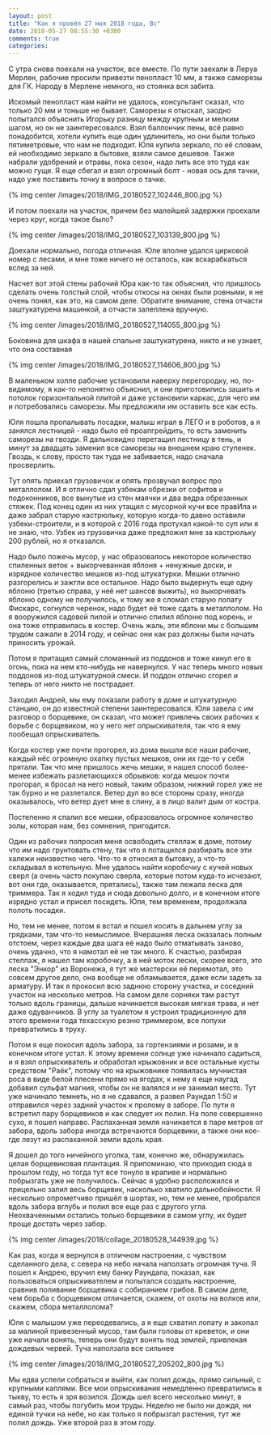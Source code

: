 ```yaml
---
layout: post
title: "Как я провёл 27 мая 2018 года, Вс"
date: 2018-05-27 08:55:30 +0300
comments: true
categories: 
---
```

С утра снова поехали на участок, все вместе. По пути заехали в Леруа Мерлен, рабочие просили привезти пенопласт 10 мм, а также саморезы для ГК. Народу в Мерлене немного, но стоянка вся забита.

Искомый пенопласт нам найти не удалось, консультант сказал, что только 20 мм и тоньше не бывает. Саморезы я отыскал, заодно попытался объяснить Игорьку разницу между крупным и мелким шагом, но он не заинтересовался. Взял баллончик пены, всё равно понадобится, хотели купить еще один удлинитель, но они были только пятиметровые, что нам не подходит. Юля купила зеркало, по её словам, ей необходимо зеркало в бытовке, взяли самое дешевое. Также набрали удобрений и отравы, пока сезон, надо лить все это туда как можно гуще. Я еще сбегал и взял огромный болт - новая ось для тачки, надо уже поставить точку в вопросе о тачке.

{% img center /images/2018/IMG_20180527_102446_800.jpg %}

И потом поехали на участок, причем без малейшей задержки проехали через круг, когда такое было? 

{% img center /images/2018/IMG_20180527_103139_800.jpg %}

Доехали нормально, погода отличная. Юле вполне удался цирковой номер с лесами, и мне тоже ничего не осталось, как вскарабкаться вслед за ней.

Насчет вот этой стены рабочий Юра как-то так объяснил, что пришлось сделать очень толстый слой, чтобы откосы на окнах были ровными, я не очень понял, как это, на самом деле. Обратите внимание, стена отчасти заштукатурена машинкой, а отчасти залеплена вручную.

{% img center /images/2018/IMG_20180527_114055_800.jpg %}

Боковина для шкафа в нашей спальне заштукатурена, никто и не узнает, что она составная

{% img center /images/2018/IMG_20180527_114606_800.jpg %}

В маленьком холле рабочие установили наверху перегородку, но, по-видимому, я как-то непонятно объяснил, и они приготовились зашить и потолок горизонтальной плитой и даже установили каркас, для чего им и потребовались саморезы. Мы предложили им оставить все как есть.

Юля пошла пропалывать посадки, малыш играл в ЛЕГО и в роботов, а я занялся лестницей - надо было её проапгрейдить, то есть заменить саморезы на гвозди. Я дальновидно перетащил лестницу в тень, и минут за двадцать заменил все саморезы на внешнем краю ступенек. Гвоздь, к слову, просто так туда не забивается, надо сначала просверлить. 

Тут опять приехал грузовичок и опять прозвучал вопрос про металлолом. И я отлично сдал узбекам обрезки от софитов и подоконников, все вынутые из стен маячки и два ведра обрезанных стяжек. Под конец один из них утащил с мусорной кучи все правИла и даже забрал старую кастрюльку, которую когда-то давно оставили узбеки-строители, и в которой с 2016 года протухал какой-то суп или я не знаю, что. Узбек из грузовичка даже предложил мне за кастрюльку 200 рублей, но я отказался.
 
Надо было пожечь мусор, у нас образовалось некоторое количество спиленных веток + выкорчеванная яблоня + ненужные доски, и изрядное количество мешков из-под штукатурки. Мешки отлично разгорелись и зажгли все остальное. Надо было выдернуть еще одну яблоню (третью справа, у неё нет шансов выжить), но выкорчевать яблоню одному не получилось, к тому же я сломал старую лопату Фискарс, согнулся черенок, надо будет её тоже сдать в металлолом. Но я вооружился садовой пилой и отлично спилил яблоню под корень, и она тоже отправилась в костер. Очень жаль, эти яблони мы с большим трудом сажали в 2014 году, и сейчас они как раз должны были начать приносить урожай.

Потом я притащил самый сломанный из поддонов и тоже кинул его в огонь, пока на нем кто-нибудь не навернулся. У нас теперь много новых поддонов из-под штукатурной смеси. И поддон отлично сгорел и теперь от него никто не пострадает.

Заходил Андрей, мы ему показали работу в доме и штукатурную станцию, он до известной степени заинтересовался. Юля завела с им разговор о борщевике, он сказал, что может привлечь своих рабочих к борьбе с борщевиком, но у него нет опрыскивателя, так что я ему пообещал опрыскиватель.

Когда костер уже почти прогорел, из дома вышли все наши рабочие, каждый нёс огромную охапку пустых мешков, они их где-то у себя прятали. Так что мне пришлось жечь мешки, я нашел способ более-менее избежать разлетающихся обрывков: когда мешок почти прогорал, я бросал на него новый, таким образом, нижний горел уже не так бурно и не разлетался. Ветер дул во все стороны сразу, иногда оказывалось, что ветер дует мне в спину, а в лицо валит дым от костра.

Постепенно я спалил все мешки, образовалось огромное количество золы, которая нам, без сомнения, пригодится.

Один из рабочих попросил меня освободить стеллаж в доме, потому что им надо грунтовать стену, так что я потащился разбирать все эти халежи неизвестно чего. Что-то я относил в бытовку, а что-то складывал в котельную. Мне удалось найти коробочку с кучей новых сверл (а очень часто покупаю сверла, которые потом куда-то исчезают, вот они где, оказывается, прятались), также там лежала леска для триммера. Так я ходил туда и сюда довольно долго, и в конечном итоге изрядно устал и присел посидеть. Юля, тем временем, продолжала полоть посадки.

Но, тем не менее, потом я встал и пошел косить в дальнем углу за грядками, там что-то немыслимое. Вчерашняя леска оказалась полным отстоем, через каждые два шага её надо было отматывать заново, очень удачно, что я намотал её не так много. К счастью, разбирая стеллаж, я нашел там коробочку, а в ней моток лески, скорее всего, это леска "Энкор" из Воронежа, я тут же мастерски её перемотал, это совсем другое дело, она вообще не обламывается, даже если задеть за арматуру. И так я прокосил всю заднюю сторону участка, и соседний участок на несколько метров. На самом деле сорняки там растут только вдоль границы, дальше начинается высокая мягкая трава, и нет даже одуванчиков. В углу за туалетом я устроил традиционную для этого времени года техасскую резню триммером, все лопухи превратились в труху.

Потом я еще покосил вдоль забора, за гортензиями и розами, и в конечном итоге устал. К этому времени солнце уже начинало садиться, и я взял опрыскиватель и обработал крыжовник и все остальные кусты средством "Раёк", потому что на крыжовнике появилась мучнистая роса в виде белой плесени прямо на ягодах, к нему я еще наугад добавил сульфат магния, чтобы он не валялся и не занимал место. Тут уже начинало темнеть, но я не сдавался, а развел Раундап 1:50 и отправился через задний участок к пролому в заборе. По пути я встретил пару борщевиков и как следует их полил. На поле совершенно сухо, я пошел направо. Распаханная земля начинается в паре метров от забора, вдоль забора иногда встречаются борщевики, а также они кое-где лезут из распаханной земли вдоль края.

Я дошел до того ничейного уголка, там, конечно же, обнаружилась целая борщевиковая плантация. Я припоминаю, что приходил сюда в прошлом году, но тогда тут все тонуло в крапиве и нормально побрызгать уже не получилось. Сейчас я удобно расположился и прицельно залил весь борщевик, насколько хватило дальнобойности. Я несколько опрометчиво пришёл в шортах, но, тем не менее, пробрался вдоль забора вглубь и полил все еще раз с другого угла. Неохваченными остались только борщевики в самом углу, их будет проще достать через забор.

{% img center /images/2018/collage_20180528_144939.jpg %}

Как раз, когда я вернулся в отличном настроении, с чувством сделанного дела, с севера на небо начала наползать огромная туча. Я пошел к Андрею, вручил ему банку Раундапа, показал, как пользоваться опрыскивателем и попытался создать настроение, сравнив поливание борщевика с собиранием грибов. В самом деле, чем борьба с борщевиком отличается, скажем, от охоты на волков или, скажем, сбора металлолома? 

Юля с малышом уже переодевались, а я еще схватил лопату и закопал за малиной привезенный мусор, там были головы от креветок, и они уже начали вонять, теперь они будут вонять под землей, привлекая дождевых червей. Туча наползала все сильнее

{% img center /images/2018/IMG_20180527_205202_800.jpg %}

Мы едва успели собраться и выйти, как полил дождь, прямо сильный, с крупными каплями. Все мои опрыскивания немедленно превратились в тыкву, то есть я зря возился. Дождь шел всего несколько минут, в самый раз, чтобы погубить мои труды. Неделю не было ни дождя, ни единой тучки на небе, но как только я побрызгал растения, тут же полил дождь. Уже второй раз в этом году.